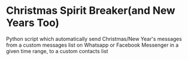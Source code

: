 # Christmas Spirit Breaker(and New Years Too)
Python script which automatically send Christmas/New Year's messages from a custom messages list on Whatsapp or Facebook Messenger in a given time range, to a custom contacts list
